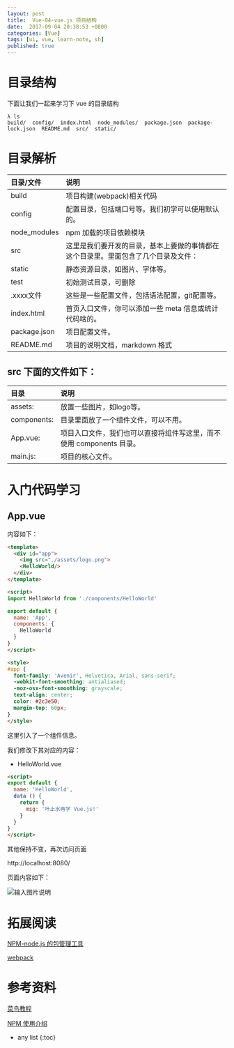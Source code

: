 ```yaml
---
layout: post
title:  Vue-04-vue.js 项目结构
date:  2017-09-04 20:38:53 +0800
categories: [Vue]
tags: [ui, vue, learn-note, sh]
published: true
---
```


# 目录结构

下面让我们一起来学习下 vue 的目录结构

```
λ ls
build/  config/  index.html  node_modules/  package.json  package-lock.json  README.md  src/  static/
```

# 目录解析

| 目录/文件	    | 说明 |
|:----|:----|
| build	        | 项目构建(webpack)相关代码 |
| config	      | 配置目录，包括端口号等。我们初学可以使用默认的。 |
| node_modules | npm 加载的项目依赖模块 |
| src	          | 这里是我们要开发的目录，基本上要做的事情都在这个目录里。里面包含了几个目录及文件： 
| static	      | 静态资源目录，如图片、字体等。 |
| test	        | 初始测试目录，可删除 |
| .xxxx文件	    | 这些是一些配置文件，包括语法配置，git配置等。 |
| index.html	  | 首页入口文件，你可以添加一些 meta 信息或统计代码啥的。 |
| package.json | 项目配置文件。 |
| README.md	    | 项目的说明文档，markdown 格式 |


## src 下面的文件如下：

| 目录 | 说明 |
|:---|:---|
| assets:   |  放置一些图片，如logo等。 |
| components: | 目录里面放了一个组件文件，可以不用。 |
| App.vue:    | 项目入口文件，我们也可以直接将组件写这里，而不使用 components 目录。 |
| main.js:    | 项目的核心文件。 |


# 入门代码学习

## App.vue

内容如下：

```html
<template>
  <div id="app">
    <img src="./assets/logo.png">
    <HelloWorld/>
  </div>
</template>

<script>
import HelloWorld from './components/HelloWorld'

export default {
  name: 'App',
  components: {
    HelloWorld
  }
}
</script>

<style>
#app {
  font-family: 'Avenir', Helvetica, Arial, sans-serif;
  -webkit-font-smoothing: antialiased;
  -moz-osx-font-smoothing: grayscale;
  text-align: center;
  color: #2c3e50;
  margin-top: 60px;
}
</style>
```

这里引入了一个组件信息。

我们修改下其对应的内容：

- HelloWorld.vue

```html
<script>
export default {
  name: 'HelloWorld',
  data () {
    return {
      msg: '叶止水再学 Vue.js!'
    }
  }
}
</script>
```

其他保持不变，再次访问页面

http://localhost:8080/

页面内容如下：

![输入图片说明](https://images.gitee.com/uploads/images/2020/0728/220140_7e8c7861_508704.png)

# 拓展阅读

[NPM-node.js 的包管理工具](https://houbb.github.io/2018/04/24/npm)

[webpack](https://houbb.github.io/2018/04/23/webpack-01-quick-start)

# 参考资料

[菜鸟教程](https://www.runoob.com/vue2/vue-tutorial.html)

[NPM 使用介绍](https://www.runoob.com/nodejs/nodejs-npm.html#taobaonpm)

* any list
{:toc}